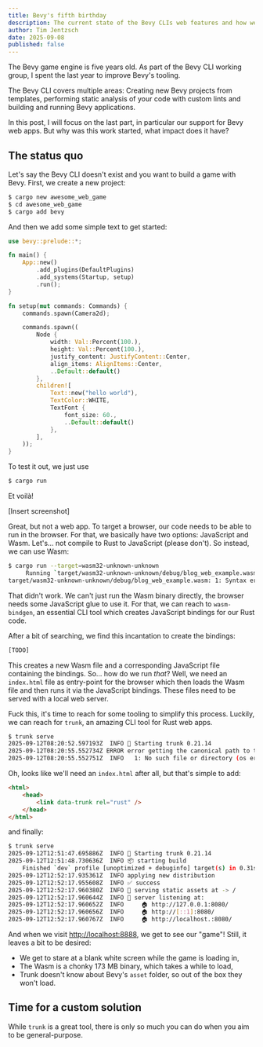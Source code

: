 ```yaml
---
title: Bevy's fifth birthday
description: The current state of the Bevy CLIs web features and how we got there.
author: Tim Jentzsch
date: 2025-09-08
published: false
---
```


The Bevy game engine is five years old.
As part of the Bevy CLI working group,
I spent the last year to improve Bevy's tooling.

The Bevy CLI covers multiple areas:
Creating new Bevy projects from templates,
performing static analysis of your code with custom lints and
building and running Bevy applications.

In this post, I will focus on the last part, in particular our support for Bevy web apps.
But why was this work started, what impact does it have?

## The status quo

Let's say the Bevy CLI doesn't exist and you want to build a game with Bevy.
First, we create a new project:

```sh
$ cargo new awesome_web_game
$ cd awesome_web_game
$ cargo add bevy
```

And then we add some simple text to get started:

```rs
use bevy::prelude::*;

fn main() {
    App::new()
        .add_plugins(DefaultPlugins)
        .add_systems(Startup, setup)
        .run();
}

fn setup(mut commands: Commands) {
    commands.spawn(Camera2d);

    commands.spawn((
        Node {
            width: Val::Percent(100.),
            height: Val::Percent(100.),
            justify_content: JustifyContent::Center,
            align_items: AlignItems::Center,
            ..Default::default()
        },
        children![
            Text::new("hello world"),
            TextColor::WHITE,
            TextFont {
                font_size: 60.,
                ..Default::default()
            },
        ],
    ));
}
```

To test it out, we just use

```sh
$ cargo run
```

Et voilà!

[Insert screenshot]

Great, but not a web app.
To target a browser, our code needs to be able to run in the browser.
For that, we basically have two options: JavaScript and Wasm.
Let's... not compile to Rust to JavaScript (please don't).
So instead, we can use Wasm:

```sh
$ cargo run --target=wasm32-unknown-unknown
     Running `target/wasm32-unknown-unknown/debug/blog_web_example.wasm`
target/wasm32-unknown-unknown/debug/blog_web_example.wasm: 1: Syntax error: end of file unexpected
```

That didn't work.
We can't just run the Wasm binary directly, the browser needs some JavaScript glue to use it.
For that, we can reach to `wasm-bindgen`, an essential CLI tool which creates JavaScript bindings for our Rust code.

After a bit of searching, we find this incantation to create the bindings:

```sh
[TODO]
```

This creates a new Wasm file and a corresponding JavaScript file containing the bindings.
So... how do we run _that_?
Well, we need an `index.html` file as entry-point for the browser which then loads the Wasm file and then runs it via the JavaScript bindings.
These files need to be served with a local web server.

Fuck this, it's time to reach for some tooling to simplify this process.
Luckily, we can reach for `trunk`, an amazing CLI tool for Rust web apps.

```sh
$ trunk serve
2025-09-12T08:20:52.597193Z  INFO 🚀 Starting trunk 0.21.14
2025-09-12T08:20:55.552734Z ERROR error getting the canonical path to the build target HTML file "/home/tim/dev/tests/blog_web_example/index.html"
2025-09-12T08:20:55.552751Z  INFO   1: No such file or directory (os error 2)
```

Oh, looks like we'll need an `index.html` after all, but that's simple to add:

```html
<html>
	<head>
		<link data-trunk rel="rust" />
	</head>
</html>
```

and finally:

```sh
$ trunk serve
2025-09-12T12:51:47.695886Z  INFO 🚀 Starting trunk 0.21.14
2025-09-12T12:51:48.730636Z  INFO 📦 starting build
    Finished `dev` profile [unoptimized + debuginfo] target(s) in 0.31s
2025-09-12T12:52:17.935361Z  INFO applying new distribution
2025-09-12T12:52:17.955608Z  INFO ✅ success
2025-09-12T12:52:17.960380Z  INFO 📡 serving static assets at -> /
2025-09-12T12:52:17.960644Z  INFO 📡 server listening at:
2025-09-12T12:52:17.960652Z  INFO     🏠 http://127.0.0.1:8080/
2025-09-12T12:52:17.960656Z  INFO     🏠 http://[::1]:8080/
2025-09-12T12:52:17.960767Z  INFO     🏠 http://localhost.:8080/
```

And when we visit <http://localhost:8888>, we get to see our "game"!
Still, it leaves a bit to be desired:

- We get to stare at a blank white screen while the game is loading in,
- The Wasm is a chonky 173 MB binary, which takes a while to load,
- Trunk doesn't know about Bevy's `asset` folder, so out of the box they won't load.

## Time for a custom solution

While `trunk` is a great tool, there is only so much you can do when you aim to be general-purpose.
